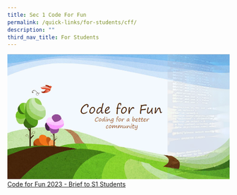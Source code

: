 ```yaml
---
title: Sec 1 Code For Fun
permalink: /quick-links/for-students/cff/
description: ""
third_nav_title: For Students
---
```


![](/images/codeforfun.png)[Code for Fun 2023 - Brief to S1 Students](/files/code%20for%20fun%202023%20-%20brief%20to%20s1%20students.pdf)